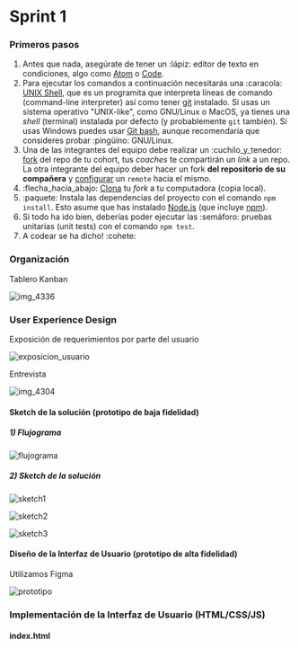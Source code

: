 # Sprint 1
### Primeros pasos

1. Antes que nada, asegúrate de tener un :lápiz: editor de texto en
 condiciones, algo como [Atom](https://atom.io/) o
 [Code](https://code.visualstudio.com/).
2. Para ejecutar los comandos a continuación necesitarás una :caracola:
 [UNIX Shell](https://github.com/Laboratoria/curricula-js/tree/v2.x/topics/shell),
 que es un programita que interpreta líneas de comando (command-line
 interpreter) así como tener [git](https://github.com/Laboratoria/curricula-js/tree/v2.x/topics/scm/01-git)
 instalado. Si usas un sistema operativo "UNIX-like", como GNU/Linux o MacOS,
 ya tienes una _shell_ (terminal) instalada por defecto (y probablemente `git`
 también). Si usas Windows puedes usar [Git bash](https://git-scm.com/download/win),
 aunque recomendaría que consideres probar :pingüino: GNU/Linux.
3. Una de las integrantes del equipo debe realizar un :cuchilo_y_tenedor: [fork](https://help.github.com/articles/fork-a-repo/)
del repo de tu cohort, tus _coaches_ te compartirán un _link_ a un repo. La otra integrante del equipo deber hacer un fork **del repositorio de su compañera** y [configurar](https://gist.github.com/BCasal/026e4c7f5c71418485c1) un `remote` hacia el mismo. 
4. :flecha_hacia_abajo: [Clona](https://help.github.com/articles/cloning-a-repository/)
 tu _fork_ a tu computadora (copia local).
5. :paquete: Instala las dependencias del proyecto con el comando `npm
 install`. Esto asume que has instalado [Node.js](https://nodejs.org/) (que
 incluye [npm](https://docs.npmjs.com/)).
6. Si todo ha ido bien, deberías poder ejecutar las :semáforo:
 pruebas unitarias (unit tests) con el comando `npm test`.
7. A codear se ha dicho! :cohete:

### Organización
Tablero Kanban

![img_4336](https://user-images.githubusercontent.com/39319360/41464895-8d1bf6d6-7061-11e8-9c39-752d1027b8ae.JPG)

### User Experience Design

Exposición de requerimientos por parte del usuario

![exposicion_usuario](https://user-images.githubusercontent.com/39319360/41465506-05c34cb8-7064-11e8-94e3-9ba3cc33aa01.jpg)

Entrevista

![img_4304](https://user-images.githubusercontent.com/39319360/41465550-3756f45a-7064-11e8-92aa-1df625d956fb.JPG)

#### Sketch de la solución (prototipo de baja fidelidad)

##### 1) Flujograma

![flujograma](https://user-images.githubusercontent.com/39319360/41474458-aa1ac72e-7081-11e8-8c47-71aef8086104.jpg)

##### 2) Sketch de la solución

![sketch1](https://user-images.githubusercontent.com/39319360/41475151-9698dd92-7083-11e8-9577-7158d58f0ac2.png)

![sketch2](https://user-images.githubusercontent.com/39319360/41475162-9cf3650e-7083-11e8-83c2-fe6bb139e43c.png)

![sketch3](https://user-images.githubusercontent.com/39319360/41475173-9fa38c20-7083-11e8-9348-064d3a5ffffc.png)

#### Diseño de la Interfaz de Usuario (prototipo de alta fidelidad)

Utilizamos Figma

![prototipo](https://user-images.githubusercontent.com/38537678/41785117-33fe18c6-7607-11e8-8adc-5fcf55f69a5e.png)


### Implementación de la Interfaz de Usuario (HTML/CSS/JS)
#### index.html